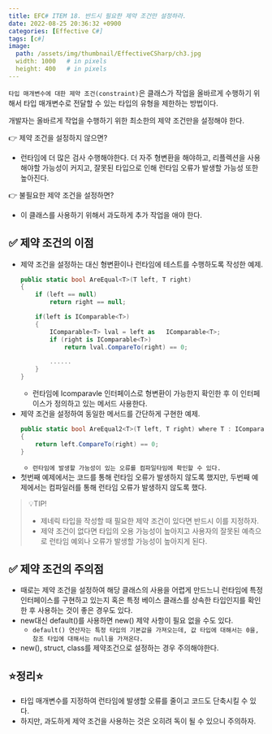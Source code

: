 ```yaml
---
title: EFC# ITEM 18. 반드시 필요한 제약 조건만 설정하라.
date: 2022-08-25 20:36:32 +0900
categories: [Effective C#]
tags: [c#]
image:
  path: /assets/img/thumbnail/EffectiveCSharp/ch3.jpg
  width: 1000   # in pixels
  height: 400   # in pixels
---
```


`타입 매개변수에 대한 제약 조건(constraint)`은 클래스가 작업을 올바르게 수행하기 위해서 타입 매개변수로 전달할 수 있는 타입의 유형을 제한하는 방법이다.

개발자는 올바르게 작업을 수행하기 위한 최소한의 제약 조건만을 설정해야 한다.

👉 제약 조건을 설정하지 않으면? 
- 런타임에 더 많은 검사 수행해야한다. 더 자주 형변환을 해야하고, 리플렉션을 사용해야할 가능성이 커지고, 잘못된 타입으로 인해 런타임 오류가 발생할 가능성 또한 높아진다.

👉 불필요한 제약 조건을 설정하면?
- 이 클래스를 사용하기 위해서 과도하게 추가 작업을 애야 한다.

## ✅ 제약 조건의 이점
- 제약 조건을 설정하는 대신 형변환이나 런타임에 테스트를 수행하도록 작성한 예제.
  ```csharp
  public static bool AreEqual<T>(T left, T right)
  {
      if (left == null)
          return right == null;
  
      if(left is IComparable<T>)
      {
          IComparable<T> lval = left as   IComparable<T>;
          if (right is IComparable<T>)
              return lval.CompareTo(right) == 0;
  
          ......
      }
  }
  ```
  - 런타임에 Icomparavle<T> 인터페이스로 형변환이 가능한지 확인한 후 이 인터페이스가 정의하고 있는 메서드 사용한다.
- 제약 조건을 설정하여 동일한 메서드를 간단하게 구현한 예제.
  ```csharp
  public static bool AreEqual2<T>(T left, T right) where T : IComparable<T>
  {
      return left.CompareTo(right) == 0;
  }
  ```
  - `런타임에 발생할 가능성이 있는 오류를 컴파일타임에 확인할 수 있다.`
- 첫번째 예제에서는 코드를 통해 런타임 오류가 발생하지 않도록 했지만, 두번째 예제에서는 컴파일러를 통해 런타임 오류가 발생하지 않도록 했다.

> 💡TIP!
> - 제네릭 타입을 작성할 때 필요한 제약 조건이 있다면 반드시 이를 지정하자.
> - 제약 조건이 없다면 타입의 오용 가능성이 높아지고 사용자의 잘못된 예측으로 런타임 예외나 오류가 발생할 가능성이 높아지게 된다.

## ✅ 제약 조건의 주의점
- 때로는 제약 조건을 설정하여 해당 클래스의 사용을 어렵게 만드느니 런타임에 특정 인터페이스를 구현하고 있는지 혹은 특정 베이스 클래스를 상속한 타입인지를 확인한 후 사용하는 것이 좋은 경우도 있다.
- new대신 default()를 사용하면 new() 제약 사항이 필요 없을 수도 있다.
  - `default() 연산자는 특정 타입의 기본값을 가져오는데, 값 타입에 대해서는 0을, 참조 타입에 대해서는 null을 가져온다.`
- new(), struct, class를 제약조건으로 설정하는 경우 주의해야한다.



## ⭐정리⭐
- 타입 매개변수를 지정하여 런타임에 발생할 오류를 줄이고 코드도 단축시킬 수 있다.
- 하지만, 과도하게 제약 조건을 사용하는 것은 오히려 독이 될 수 있으니 주의하자.

